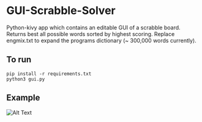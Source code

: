 # GUI-Scrabble-Solver
Python-kivy app which contains an editable GUI of a scrabble board. Returns best all possible words sorted by highest scoring. Replace engmix.txt to expand the programs dictionary (~ 300,000 words currently).

## To run
```
pip install -r requirements.txt
python3 gui.py
```

## Example
![Alt Text](https://github.com/udotneb/GUI-Scrabble-Solver/blob/master/readme_example.gif)

